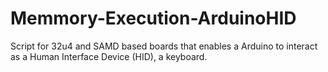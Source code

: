 # Memmory-Execution-ArduinoHID

Script for 32u4 and SAMD based boards that enables a Arduino to interact as a Human Interface Device (HID), a keyboard.
